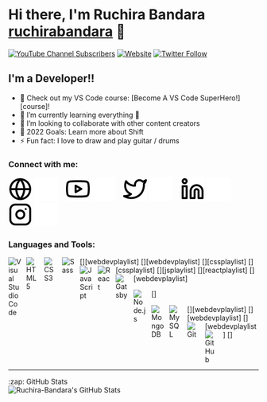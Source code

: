 # Hi there, I'm Ruchira Bandara [ruchirabandara][youtube] 👋 

[![YouTube Channel Subscribers](https://img.shields.io/youtube/channel/subscribers/UC-N0R8YtbU8kUoQ0gr4iXrg?logo=youtube&logoColor=red&style=for-the-badge)][youtube]
[![Website](https://img.shields.io/website?label=ruchirabandara.com&style=for-the-badge&url=https%3A%2F%2Fruchirabandara.com)](https://ruchirabandara.com)
[![Twitter Follow](https://img.shields.io/twitter/follow/Ruchira?color=1DA1F2&logo=twitter&style=for-the-badge)](https://twitter.com/RUCHIRA0BANDARA/follow?)




## I'm a Developer!!

- 🔭 Check out my VS Code course: [Become A VS Code SuperHero!][course]!
- 🌱 I’m currently learning everything 🤣
- 👯 I’m looking to collaborate with other content creators
- 🥅 2022 Goals: Learn more about Shift
- ⚡ Fun fact: I love to draw and play guitar / drums


### Connect with me:

[![website](./img/globe-light.svg)](https://ruchirabandara.com#gh-light-mode-only)
[![website](./img/globe-dark.svg)](https://ruchirabandara.com#gh-dark-mode-only)
&nbsp;&nbsp;
[![website](./img/youtube-light.svg)](https://www.youtube.com/channel/UC-N0R8YtbU8kUoQ0gr4iXrg#gh-light-mode-only)
[![website](./img/youtube-dark.svg)](https://www.youtube.com/channel/UC-N0R8YtbU8kUoQ0gr4iXrg#gh-dark-mode-only)
&nbsp;&nbsp;
[![website](./img/twitter-light.svg)](https://twitter.com/RUCHIRA0BANDARA#gh-light-mode-only)
[![website](./img/twitter-dark.svg)](https://twitter.com/RUCHIRA0BANDARA#gh-dark-mode-only)
&nbsp;&nbsp;
[![website](./img/linkedin-light.svg)](https://www.linkedin.com/in/ruchirabandara/#gh-light-mode-only)
[![website](./img/linkedin-dark.svg)](https://www.linkedin.com/in/ruchirabandara/#gh-dark-mode-only)
&nbsp;&nbsp;
[![website](./img/instagram-light.svg)](https://www.instagram.com/ruchirabandaraa/#gh-light-mode-only)
[![website](./img/instagram-dark.svg)](https://www.instagram.com/ruchirabandaraa/#gh-dark-mode-only)

### Languages and Tools:

[<img align="left" alt="Visual Studio Code" width="26px" src="https://cdn.jsdelivr.net/gh/devicons/devicon/icons/vscode/vscode-original.svg" style="padding-right:10px;" />][webdevplaylist]
[<img align="left" alt="HTML5" width="26px" src="https://cdn.jsdelivr.net/gh/devicons/devicon/icons/html5/html5-original.svg" style="padding-right:10px;" />][webdevplaylist]
[<img align="left" alt="CSS3" width="26px" src="https://cdn.jsdelivr.net/gh/devicons/devicon/icons/css3/css3-original.svg" style="padding-right:10px;" />][cssplaylist]
[<img align="left" alt="Sass" width="26px" src="https://cdn.jsdelivr.net/gh/devicons/devicon/icons/sass/sass-original.svg" style="padding-right:10px;" />][cssplaylist]
[<img align="left" alt="JavaScript" width="26px" src="https://cdn.jsdelivr.net/gh/devicons/devicon/icons/javascript/javascript-original.svg" style="padding-right:10px;" />][jsplaylist]
[<img align="left" alt="React" width="26px" src="https://cdn.jsdelivr.net/gh/devicons/devicon/icons/react/react-original.svg" style="padding-right:10px;" />][reactplaylist]
[<img align="left" alt="Gatsby" width="26px" src="https://cdn.jsdelivr.net/gh/devicons/devicon/icons/gatsby/gatsby-original.svg" style="padding-right:10px;" />][webdevplaylist]

[<img align="left" alt="Node.js" width="26px" src="https://cdn.jsdelivr.net/gh/devicons/devicon/icons/nodejs/nodejs-original.svg" style="padding-right:10px;" />]

[<img align="left" alt="MongoDB" width="26px" src="https://cdn.jsdelivr.net/gh/devicons/devicon/icons/mongodb/mongodb-original.svg" style="padding-right:10px;" />][webdevplaylist]
[<img align="left" alt="MySQL" width="26px" src="https://cdn.jsdelivr.net/gh/devicons/devicon/icons/mysql/mysql-original.svg" style="padding-right:10px;" />][webdevplaylist]
[<img align="left" alt="Git" width="26px" src="https://cdn.jsdelivr.net/gh/devicons/devicon/icons/git/git-original.svg" style="padding-right:10px;" />][webdevplaylist]
[<img align="left" alt="GitHub" width="26px" src="https://user-images.githubusercontent.com/3369400/139447912-e0f43f33-6d9f-45f8-be46-2df5bbc91289.png" style="padding-right:10px;" />]


<br />
<br />

---
  <summary>:zap: GitHub Stats</summary>

  <img align="left" alt="Ruchira-Bandara's GitHub Stats" src="https://github-readme-stats.vercel.app/api?username=RuchiraHansanaBandara&show_icons=true&hide_border=false&title_color=ff652f&icon_color=FFE400&bg_color=09131B&text_color=ffffff&border_color=0c1a25" />



[website]: https://ruchirabandara.com

[twitter]: https://twitter.com/RUCHIRA0BANDARA
[youtube]: https://www.youtube.com/channel/UC-N0R8YtbU8kUoQ0gr4iXrg
[instagram]: https://www.instagram.com/ruchirabandaraa/
[linkedin]: https://www.linkedin.com/in/ruchirabandara/
[AzureBoard]: https://dev.azure.com/RuchiraBandara/
